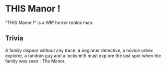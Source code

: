 # THIS Manor !
"THIS Manor !" is a WIP horror roblox map.
## Trivia
A family dispear without any trace, a beginner detective, a novice urbex explorer, a random guy and a locksmith must explore the last spot when the family was seen : The Manor.
